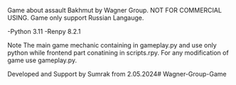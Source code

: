 Game about assault Bakhmut by Wagner Group. NOT FOR COMMERCIAL USING.
Game only support Russian Langauge.


-Python 3.11
-Renpy 8.2.1

Note
The main game mechanic containing in gameplay.py and use only python
while frontend part conatining in scripts.rpy. For any modification of
game use gameplay.py.

Developed and Support by Sumrak from 2.05.2024# Wagner-Group-Game